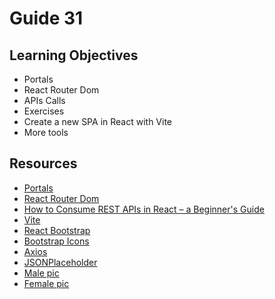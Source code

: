 # Guide 31
## Learning Objectives
- Portals
- React Router Dom
- APIs Calls
- Exercises
- Create a new SPA in React with Vite
- More tools
## Resources
- [Portals](https://reactjs.org/docs/portals.html)
- [React Router Dom](https://reactrouter.com/)
- [How to Consume REST APIs in React – a Beginner's Guide](https://www.freecodecamp.org/news/how-to-consume-rest-apis-in-react/)
- [Vite](https://vitejs.dev/)
- [React Bootstrap](https://react-bootstrap.github.io/)
- [Bootstrap Icons](https://icons.getbootstrap.com/)
- [Axios](https://axios-http.com/)
- [JSONPlaceholder](https://jsonplaceholder.typicode.com/)
- [Male pic](https://xsgames.co/randomusers/assets/avatars/male/78.jpg)
- [Female pic](https://xsgames.co/randomusers/assets/avatars/female/78.jpg)
